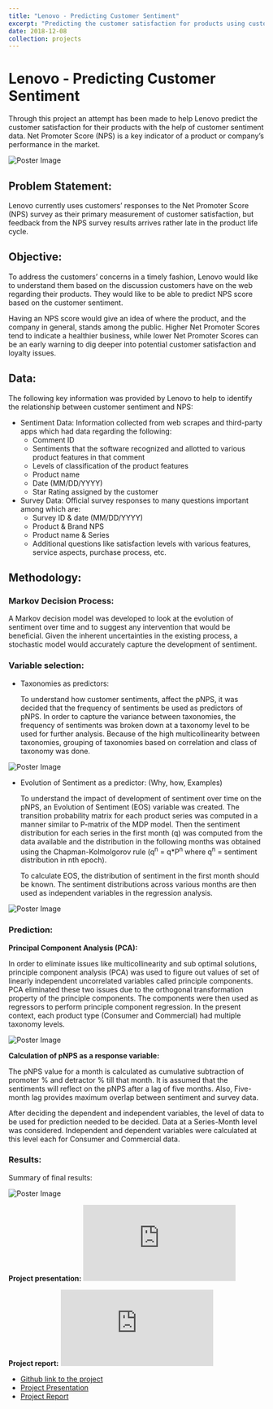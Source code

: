 ```yaml
---
title: "Lenovo - Predicting Customer Sentiment"
excerpt: "Predicting the customer satisfaction for products using customer review data <br/><img src='https://github.com/SatyajitNarayanan/Lenovo_Predicting_Customer_Sentiment/raw/master/images/review.png'>"
date: 2018-12-08
collection: projects
---
```


# Lenovo -  Predicting Customer Sentiment

Through this project an attempt has been made to help Lenovo predict the customer satisfaction for their products with the help of customer sentiment data. Net Promoter Score (NPS) is a key indicator of a product or company’s performance in the market.

<img src="https://github.com/SatyajitNarayanan/Lenovo_Predicting_Customer_Sentiment/raw/master/images/review.png" alt="Poster Image">



## **Problem Statement**: 
Lenovo currently uses customers’ responses to the Net Promoter Score (NPS) survey as their primary measurement of customer satisfaction, but feedback from the NPS survey results arrives rather late in the product life cycle. 

## **Objective**: 
To address the customers’ concerns in a timely fashion, Lenovo would like to understand them based on the discussion customers have on the web regarding their products. They would like to be able to predict NPS score based on the customer sentiment.

Having an NPS score would give an idea of where the product, and the company in general, stands among the public. Higher Net Promoter Scores tend to indicate a healthier business, while lower Net Promoter Scores can be an early warning to dig deeper into potential customer satisfaction and loyalty issues.

## **Data:**
The following key information was provided by Lenovo to help to identify the relationship between customer sentiment and NPS:
* Sentiment Data: Information collected from web scrapes and third-party apps which had data regarding the following:
	- Comment ID
	- Sentiments that the software recognized and allotted to various product features in that comment
	- Levels of classification of the product features
	- Product name
	- Date (MM/DD/YYYY)
	- Star Rating assigned by the customer
* Survey Data: Official survey responses to many questions important among which are:
	- Survey ID & date (MM/DD/YYYY)
	- Product & Brand NPS
	- Product name & Series
	- Additional questions like satisfaction levels with various features, service aspects, purchase process, etc.

## **Methodology:**

### Markov Decision Process:

A Markov decision model was developed to look at the evolution of sentiment over time and to suggest any intervention that would be beneficial.  Given the inherent uncertainties in the existing process, a stochastic model would accurately capture the development of sentiment.


### Variable selection:

*	Taxonomies as predictors: 

	To understand how customer sentiments, affect the pNPS, it was decided that the frequency of sentiments be used as predictors of pNPS. In order to capture the variance between taxonomies, the frequency of sentiments was broken down at a taxonomy level to be used for further analysis. Because of the high multicollinearity between taxonomies, grouping of taxonomies based on correlation and class of taxonomy was done.

<img src="https://github.com/SatyajitNarayanan/Lenovo_Predicting_Customer_Sentiment/raw/master/images/Variable_selection.JPG" alt="Poster Image">


* Evolution of Sentiment as a predictor: (Why, how, Examples)

	To understand the impact of development of sentiment over time on the pNPS, an Evolution of Sentiment (EOS) variable was created. The transition probability matrix for each product series was computed in a manner similar to P-matrix of the MDP model. Then the sentiment distribution for each series in the first month (q) was computed from the data available and the distribution in the following months was obtained using the Chapman-Kolmolgorov rule (q<sup>n</sup> = q*P<sup>n</sup> where q<sup>n</sup> = sentiment distribution in nth epoch).

	To calculate EOS, the distribution of sentiment in the first month should be known. The sentiment distributions across various months are then used as independent variables in the regression analysis.

<img src="https://github.com/SatyajitNarayanan/Lenovo_Predicting_Customer_Sentiment/raw/master/images/EOS_Calculation.JPG" alt="Poster Image">



### **Prediction:**

**Principal Component Analysis (PCA):**

In order to eliminate issues like multicollinearity and sub optimal solutions, principle component analysis (PCA) was used to figure out values of set of linearly independent uncorrelated variables called principle components. PCA eliminated these two issues due to the orthogonal transformation property of the principle components. The components were then used as regressors to perform principle component regression. In the present context, each product type (Consumer and Commercial) had multiple taxonomy levels.

<img src="https://github.com/SatyajitNarayanan/Lenovo_Predicting_Customer_Sentiment/raw/master/images/PCA.JPG" alt="Poster Image">

**Calculation of pNPS as a response variable:**

The pNPS value for a month is calculated as cumulative subtraction of promoter % and detractor % till that month. It is assumed that the sentiments will reflect on the pNPS after a lag of five months. Also, Five-month lag provides maximum overlap between sentiment and survey data.

After deciding the dependent and independent variables, the level of data to be used for prediction needed to be decided. Data at a Series-Month level was considered. Independent and dependent variables were calculated at this level each for Consumer and Commercial data.


### **Results:**

Summary of final results:

<img src="https://github.com/SatyajitNarayanan/Lenovo_Predicting_Customer_Sentiment/raw/master/images/Results.JPG" alt="Poster Image">


**Project presentation:**
<embed src="https://nbviewer.jupyter.org/github/SatyajitNarayanan/Lenovo_Predicting_Customer_Sentiment/blob/master/documents/560%20Project%20Presentation%20v2.pdf" type="application/pdf" />

**Project report:**
<embed src="https://nbviewer.jupyter.org/github/SatyajitNarayanan/Lenovo_Predicting_Customer_Sentiment/blob/master/documents/Group%203%20Report.pdf" type="application/pdf" />



* [Github link to the project](https://github.com/SatyajitNarayanan/Lenovo_Predicting_Customer_Sentiment)
* [Project Presentation](https://nbviewer.jupyter.org/github/SatyajitNarayanan/Lenovo_Predicting_Customer_Sentiment/blob/master/documents/560%20Project%20Presentation%20v2.pdf)
* [Project Report](https://nbviewer.jupyter.org/github/SatyajitNarayanan/Lenovo_Predicting_Customer_Sentiment/blob/master/documents/Group%203%20Report.pdf)

